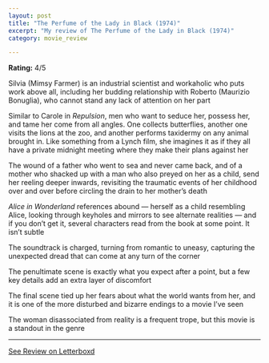 ```yaml
---
layout: post
title: "The Perfume of the Lady in Black (1974)"
excerpt: "My review of The Perfume of the Lady in Black (1974)"
category: movie_review

---
```


**Rating:** 4/5

Silvia (Mimsy Farmer) is an industrial scientist and workaholic who puts work above all, including her budding relationship with Roberto (Maurizio Bonuglia), who cannot stand any lack of attention on her part

Similar to Carole in <i>Repulsion</i>, men who want to seduce her, possess her, and tame her come from all angles. One collects butterflies, another one visits the lions at the zoo, and another performs taxidermy on any animal brought in. Like something from a Lynch film, she imagines it as if they all have a private midnight meeting where they make their plans against her

The wound of a father who went to sea and never came back, and of a mother who shacked up with a man who also preyed on her as a child, send her reeling deeper inwards, revisiting the traumatic events of her childhood over and over before circling the drain to her mother’s death

<i>Alice in Wonderland</i> references abound — herself as a child resembling Alice, looking through keyholes and mirrors to see alternate realities — and if you don’t get it, several characters read from the book at some point. It isn’t subtle

The soundtrack is charged, turning from romantic to uneasy, capturing the unexpected dread that can come at any turn of the corner

The penultimate scene is exactly what you expect after a point, but a few key details add an extra layer of discomfort 

The final scene tied up her fears about what the world wants from her, and it is one of the more disturbed and bizarre endings to a movie I’ve seen

The woman disassociated from reality is a frequent trope, but this movie is a standout in the genre

<hr>

[See Review on Letterboxd](https://boxd.it/4ouJhf)
